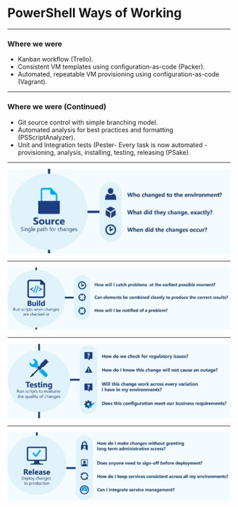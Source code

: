 # PowerShell Ways of Working

---

### Where we were

- Kanban workflow (Trello).
- Consistent VM templates using configuration-as-code (Packer).
- Automated, repeatable VM provisioning using configuration-as-code (Vagrant).

---

### Where we were (Continued)

- Git source control with simple branching model.
- Automated analysis for best practices and formatting (PSScriptAnalyzer).
- Unit and Integration tests (Pester- Every task is now automated - provisioning, analysis, installing, testing, releasing (PSake).

---

![](images/source.png)

---

![](images/build.png)

---

![](images/testing.png)

---

![](images/release.png)
